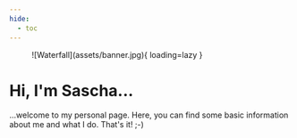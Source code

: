 ```yaml
---
hide:
  - toc
---
```


<figure markdown>
  ![Waterfall](assets/banner.jpg){ loading=lazy }
</figure>

# Hi, I'm Sascha...

...welcome to my personal page.
Here, you can find some basic information about me and what I do. That's it! ;-)
